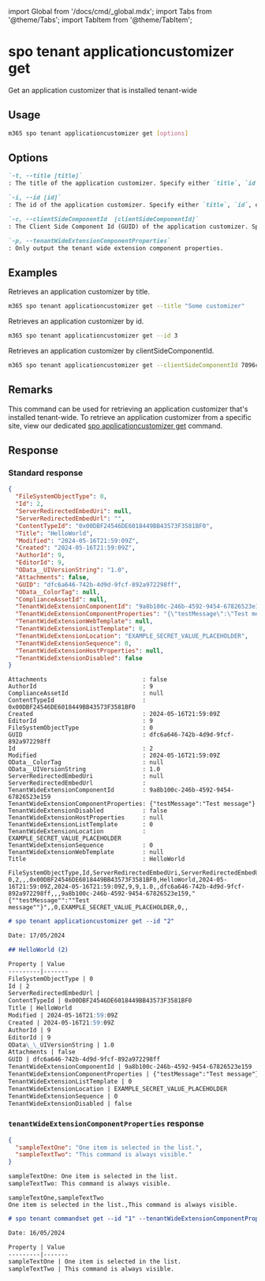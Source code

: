 <!-- DISCLAIMER: All secrets, passwords, and sensitive values in this document are examples only and not real credentials. -->
import Global from '/docs/cmd/_global.mdx';
import Tabs from '@theme/Tabs';
import TabItem from '@theme/TabItem';

# spo tenant applicationcustomizer get

Get an application customizer that is installed tenant-wide

## Usage

```sh
m365 spo tenant applicationcustomizer get [options]
```

## Options

```md definition-list
`-t, --title [title]`
: The title of the application customizer. Specify either `title`, `id`, or `clientSideComponentId`.

`-i, --id [id]`
: The id of the application customizer. Specify either `title`, `id`, or `clientSideComponentId`.

`-c, --clientSideComponentId  [clientSideComponentId]`
: The Client Side Component Id (GUID) of the application customizer. Specify either `title`, `id`, or `clientSideComponentId`.

`-p, --tenantWideExtensionComponentProperties`
: Only output the tenant wide extension component properties.
```

<Global />

## Examples

Retrieves an application customizer by title.

```sh
m365 spo tenant applicationcustomizer get --title "Some customizer"
```

Retrieves an application customizer by id.

```sh
m365 spo tenant applicationcustomizer get --id 3
```

Retrieves an application customizer by clientSideComponentId.

```sh
m365 spo tenant applicationcustomizer get --clientSideComponentId 7096cded-b83d-4eab-96f0-df477ed7c0bc
```

## Remarks

This command can be used for retrieving an application customizer that's installed tenant-wide. To retrieve an application customizer from a specific site, view our dedicated [spo applicationcustomizer get](../applicationcustomizer/applicationcustomizer-get.mdx) command.

## Response

### Standard response

<Tabs>
  <TabItem value="JSON">

  ```json
  {
    "FileSystemObjectType": 0,
    "Id": 2,
    "ServerRedirectedEmbedUri": null,
    "ServerRedirectedEmbedUrl": "",
    "ContentTypeId": "0x00DBF24546DE6018449BB43573F3581BF0",
    "Title": "HelloWorld",
    "Modified": "2024-05-16T21:59:09Z",
    "Created": "2024-05-16T21:59:09Z",
    "AuthorId": 9,
    "EditorId": 9,
    "OData__UIVersionString": "1.0",
    "Attachments": false,
    "GUID": "dfc6a646-742b-4d9d-9fcf-892a972298ff",
    "OData__ColorTag": null,
    "ComplianceAssetId": null,
    "TenantWideExtensionComponentId": "9a8b100c-246b-4592-9454-67826523e159",
    "TenantWideExtensionComponentProperties": "{\"testMessage\":\"Test message\"}",
    "TenantWideExtensionWebTemplate": null,
    "TenantWideExtensionListTemplate": 0,
    "TenantWideExtensionLocation": "EXAMPLE_SECRET_VALUE_PLACEHOLDER",
    "TenantWideExtensionSequence": 0,
    "TenantWideExtensionHostProperties": null,
    "TenantWideExtensionDisabled": false
  }
  ```

  </TabItem>
  <TabItem value="Text">

  ```text
  Attachments                           : false
  AuthorId                              : 9
  ComplianceAssetId                     : null
  ContentTypeId                         : 0x00DBF24546DE6018449BB43573F3581BF0
  Created                               : 2024-05-16T21:59:09Z
  EditorId                              : 9
  FileSystemObjectType                  : 0
  GUID                                  : dfc6a646-742b-4d9d-9fcf-892a972298ff
  Id                                    : 2
  Modified                              : 2024-05-16T21:59:09Z
  OData__ColorTag                       : null
  OData__UIVersionString                : 1.0
  ServerRedirectedEmbedUri              : null
  ServerRedirectedEmbedUrl              :
  TenantWideExtensionComponentId        : 9a8b100c-246b-4592-9454-67826523e159
  TenantWideExtensionComponentProperties: {"testMessage":"Test message"}
  TenantWideExtensionDisabled           : false
  TenantWideExtensionHostProperties     : null
  TenantWideExtensionListTemplate       : 0
  TenantWideExtensionLocation           : EXAMPLE_SECRET_VALUE_PLACEHOLDER
  TenantWideExtensionSequence           : 0
  TenantWideExtensionWebTemplate        : null
  Title                                 : HelloWorld
  ```

  </TabItem>
  <TabItem value="CSV">

  ```csv
  FileSystemObjectType,Id,ServerRedirectedEmbedUri,ServerRedirectedEmbedUrl,ContentTypeId,Title,Modified,Created,AuthorId,EditorId,OData__UIVersionString,Attachments,GUID,OData__ColorTag,ComplianceAssetId,TenantWideExtensionComponentId,TenantWideExtensionComponentProperties,TenantWideExtensionWebTemplate,TenantWideExtensionListTemplate,TenantWideExtensionLocation,TenantWideExtensionSequence,TenantWideExtensionHostProperties,TenantWideExtensionDisabled
  0,2,,,0x00DBF24546DE6018449BB43573F3581BF0,HelloWorld,2024-05-16T21:59:09Z,2024-05-16T21:59:09Z,9,9,1.0,,dfc6a646-742b-4d9d-9fcf-892a972298ff,,,9a8b100c-246b-4592-9454-67826523e159,"{""testMessage"":""Test message""}",,0,EXAMPLE_SECRET_VALUE_PLACEHOLDER,0,,
  ```

  </TabItem>
  <TabItem value="Markdown">

  ```md
  # spo tenant applicationcustomizer get --id "2"

  Date: 17/05/2024

  ## HelloWorld (2)

  Property | Value
  ---------|-------
  FileSystemObjectType | 0
  Id | 2
  ServerRedirectedEmbedUrl |
  ContentTypeId | 0x00DBF24546DE6018449BB43573F3581BF0
  Title | HelloWorld
  Modified | 2024-05-16T21:59:09Z
  Created | 2024-05-16T21:59:09Z
  AuthorId | 9
  EditorId | 9
  OData\_\_UIVersionString | 1.0
  Attachments | false
  GUID | dfc6a646-742b-4d9d-9fcf-892a972298ff
  TenantWideExtensionComponentId | 9a8b100c-246b-4592-9454-67826523e159
  TenantWideExtensionComponentProperties | {"testMessage":"Test message"}
  TenantWideExtensionListTemplate | 0
  TenantWideExtensionLocation | EXAMPLE_SECRET_VALUE_PLACEHOLDER
  TenantWideExtensionSequence | 0
  TenantWideExtensionDisabled | false
  ```

  </TabItem>
</Tabs>

### `tenantWideExtensionComponentProperties` response

<Tabs>
  <TabItem value="JSON">

  ```json
  {
    "sampleTextOne": "One item is selected in the list.",
    "sampleTextTwo": "This command is always visible."
  }
  ```

  </TabItem>
  <TabItem value="Text">

  ```txt
  sampleTextOne: One item is selected in the list.
  sampleTextTwo: This command is always visible.
  ```

  </TabItem>
  <TabItem value="CSV">

  ```csv
  sampleTextOne,sampleTextTwo
  One item is selected in the list.,This command is always visible.
  ```

  </TabItem>
  <TabItem value="Markdown">

  ```md
  # spo tenant commandset get --id "1" --tenantWideExtensionComponentProperties "true"

  Date: 16/05/2024

  Property | Value
  ---------|-------
  sampleTextOne | One item is selected in the list.
  sampleTextTwo | This command is always visible.
  ```
  
  </TabItem>
</Tabs>
